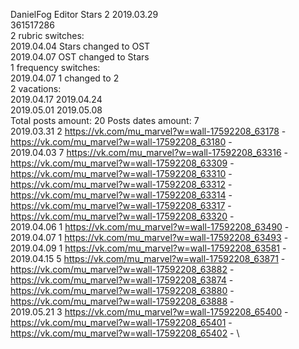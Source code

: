 DanielFog	Editor Stars 2 2019.03.29\
361517286\
2 rubric switches:\
2019.04.04 Stars changed to OST \
2019.04.07 OST changed to Stars \
1 frequency switches:\
2019.04.07 1 changed to 2 \
2 vacations:\
2019.04.17 2019.04.24 \
2019.05.01 2019.05.08 \
Total posts amount: 20	Posts dates amount: 7\
2019.03.31 2 https://vk.com/mu_marvel?w=wall-17592208_63178 - https://vk.com/mu_marvel?w=wall-17592208_63180 - \
2019.04.03 7 https://vk.com/mu_marvel?w=wall-17592208_63316 - https://vk.com/mu_marvel?w=wall-17592208_63309 - https://vk.com/mu_marvel?w=wall-17592208_63310 - https://vk.com/mu_marvel?w=wall-17592208_63312 - https://vk.com/mu_marvel?w=wall-17592208_63314 - https://vk.com/mu_marvel?w=wall-17592208_63317 - https://vk.com/mu_marvel?w=wall-17592208_63320 - \
2019.04.06 1 https://vk.com/mu_marvel?w=wall-17592208_63490 - \
2019.04.07 1 https://vk.com/mu_marvel?w=wall-17592208_63493 - \
2019.04.09 1 https://vk.com/mu_marvel?w=wall-17592208_63581 - \
2019.04.15 5 https://vk.com/mu_marvel?w=wall-17592208_63871 - https://vk.com/mu_marvel?w=wall-17592208_63882 - https://vk.com/mu_marvel?w=wall-17592208_63874 - https://vk.com/mu_marvel?w=wall-17592208_63880 - https://vk.com/mu_marvel?w=wall-17592208_63888 - \
2019.05.21 3 https://vk.com/mu_marvel?w=wall-17592208_65400 - https://vk.com/mu_marvel?w=wall-17592208_65401 - https://vk.com/mu_marvel?w=wall-17592208_65402 - \
